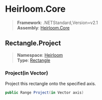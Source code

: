 # Heirloom.Core

> **Framework**: .NETStandard,Version=v2.1  
> **Assembly**: [Heirloom.Core][0]  

## Rectangle.Project

> **Namespace**: [Heirloom][0]  
> **Type**: [Rectangle][1]  

### Project(in Vector)

Project this rectangle onto the specified axis.

```cs
public Range Project(in Vector axis)
```

[0]: ../../../Heirloom.Core.md
[1]: ../Rectangle.md
